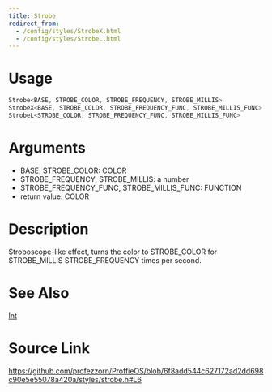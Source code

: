 ```yaml
---
title: Strobe
redirect_from:
  - /config/styles/StrobeX.html
  - /config/styles/StrobeL.html
---
```


# Usage
```cpp
Strobe<BASE, STROBE_COLOR, STROBE_FREQUENCY, STROBE_MILLIS>
StrobeX<BASE, STROBE_COLOR, STROBE_FREQUENCY_FUNC, STROBE_MILLIS_FUNC>
StrobeL<STROBE_COLOR, STROBE_FREQUENCY_FUNC, STROBE_MILLIS_FUNC>
```

# Arguments
 * BASE, STROBE_COLOR: COLOR
 * STROBE_FREQUENCY, STROBE_MILLIS: a number
 * STROBE_FREQUENCY_FUNC, STROBE_MILLIS_FUNC: FUNCTION
 * return value: COLOR

# Description
Stroboscope-like effect, turns the color to STROBE_COLOR for STROBE_MILLIS
STROBE_FREQUENCY times per second.

# See Also
[Int](/config/functions/Int.html)

# Source Link
https://github.com/profezzorn/ProffieOS/blob/6f8add544c627172ad2dd698c90e5e55078a420a/styles/strobe.h#L6
